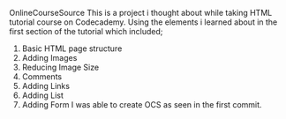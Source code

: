 OnlineCourseSource
This is a project i thought about while taking HTML tutorial course on Codecademy.
Using the elements i learned about in the first section of the tutorial which included;
1. Basic HTML page structure
2. Adding Images
3. Reducing Image Size
4. Comments
5. Adding Links
6. Adding List
7. Adding Form
I was able to create OCS as seen in the first commit.
